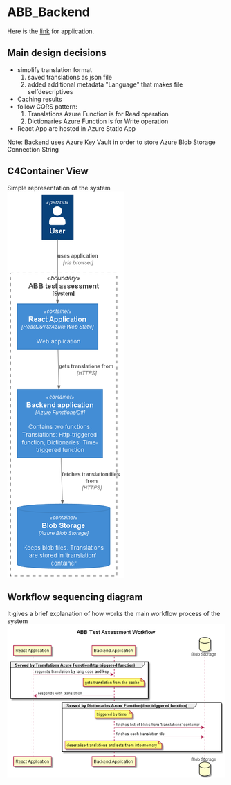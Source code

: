 # ABB_Backend

Here is the [link](https://orange-rock-0985d540f.azurestaticapps.net) for application.

## Main design decisions
* simplify translation format 
  1. saved translations as json file
  2. added additional metadata "Language" that makes file selfdescriptives
* Caching results
* follow CQRS pattern:
  1. Translations Azure Function is for Read operation
  2. Dictionaries Azure Function is for Write operation
* React App are hosted in Azure Static App

Note: Backend uses Azure Key Vault in order to store Azure Blob Storage Connection String

## C4Container View
Simple representation of the system
![](out/docs/C4Containers_VIew/C4Container%20View.png)

## Workflow sequencing diagram
It gives a brief explanation of how works the main workflow process of the system
![](out/docs/workflow_sequence/Customer%20is%20registering.png)